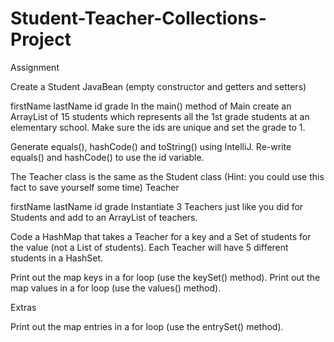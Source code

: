 # Student-Teacher-Collections-Project
Assignment  

Create a Student JavaBean (empty constructor and getters and setters)

firstName
lastName
id
grade
In the main() method of Main create an ArrayList of 15 students which represents all the 1st grade students at an elementary school. Make sure the ids are unique and set the grade to 1.

Generate equals(), hashCode() and toString() using IntelliJ. Re-write equals() and hashCode() to use the id variable.

The Teacher class is the same as the Student class (Hint: you could use this fact to save yourself some time) Teacher

firstName
lastName
id
grade
Instantiate 3 Teachers just like you did for Students and add to an ArrayList of teachers.

Code a HashMap that takes a Teacher for a key and a Set of students for the value (not a List of students). Each Teacher will have 5 different students in a HashSet.

Print out the map keys in a for loop (use the keySet() method). Print out the map values in a for loop (use the values() method).

Extras  

Print out the map entries in a for loop (use the entrySet() method).
